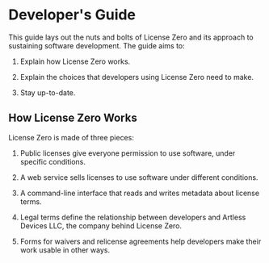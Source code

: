 # Developer's Guide

This guide lays out the nuts and bolts of License Zero and its approach to sustaining software development.  The guide aims to:

1. Explain how License Zero works.

2. Explain the choices that developers using License Zero need to make.

3. Stay up-to-date.

## How License Zero Works

License Zero is made of three pieces:

1. Public licenses give everyone permission to use software, under specific conditions.

2. A web service sells licenses to use software under different conditions.

3. A command-line interface that reads and writes metadata about license terms.

4. Legal terms define the relationship between developers and Artless Devices LLC, the company behind License Zero.

5. Forms for waivers and relicense agreements help developers make their work usable in other ways.

